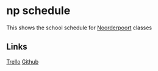 # np schedule

This shows the school schedule for [Noorderpoort](https://noorderpoort.nl) classes

## Links
[Trello](https://trello.com/b/d53Mitvc/np-schedule)
[Github](https://github.com/JonaVDM/np-schedule)
